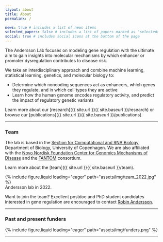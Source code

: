 ```yaml
---
layout: about
title: About
permalink: /

news: true # includes a list of news items
selected_papers: false # includes a list of papers marked as "selected={true}"
social: true # includes social icons at the bottom of the page
---
```


The Andersson Lab focuses on modeling gene regulation with the ultimate aim to gain insights into molecular mechanisms by which enhancer or promoter dysregulation contributes to disease risk.

We take an interdisciplinary approach and combine machine learning, statistical learning, genetics, and molecular biology to:

- Determine which noncoding sequences act as enhancers, which genes they regulate, and in which cell types they are active
- Learn how the human genome encodes regulatory activity, and predict the impact of regulatory genetic variants

Learn more about our [research]({{ site.url }}{{ site.baseurl }}/research) or browse our [publications]({{ site.url }}{{ site.baseurl }}/publications).

---

<h3>Team</h3>

The lab is based in the [Section for Computational and RNA Biology](https://www1.bio.ku.dk/english/research/scarb/), Department of Biology, University of Copenhagen. We are also affiliated with the [Novo Nordisk Foundation Center for Genomics Mechanisms of Disease](https://www.broadinstitute.org/nnfc) and the [FANTOM](https://fantom.gsc.riken.jp/) consortium.

Learn more about the [team]({{ site.url }}{{ site.baseurl }}/team).

<div class="row justify-content-sm-center">
    <div class="col-sm-8 mt-3 mt-md-0">
        {% include figure.liquid loading="eager" path="assets/img/team_2022.jpg" %}
    </div>
</div>
<div class="caption">
Andersson lab in 2022.
</div>

Want to join the team? Excellent postdoc and PhD student candidates interested in gene regulation are encouraged to contact [Robin Andersson](mailto:robin@bio.ku.dk).

---

<h3>Past and present funders</h3>

<div class="row justify-content-sm-center">
    <div class="col-sm-8 mt-3 mt-md-0">
        {% include figure.liquid loading="eager" path="assets/img/funders.png" %}
    </div>
</div>

---
